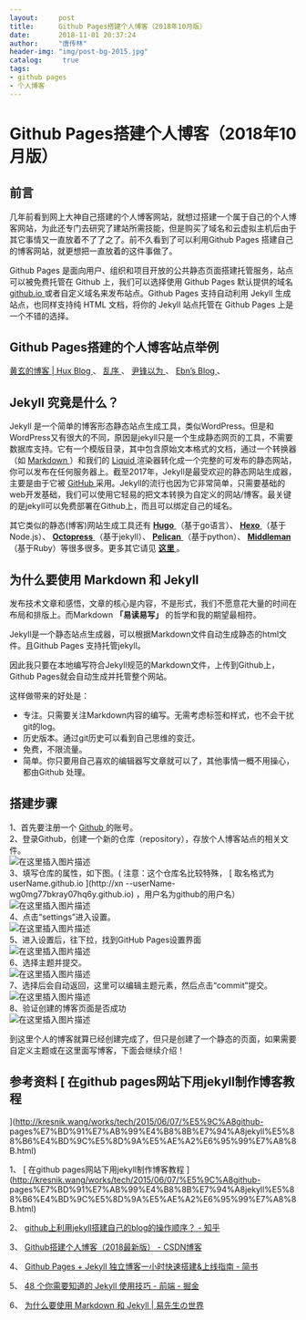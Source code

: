 ```yaml
---
layout:		post
title: 		Github Pages搭建个人博客（2018年10月版）
date: 		2018-11-01 20:37:24
author:		"唐传林"
header-img: "img/post-bg-2015.jpg"
catalog:	 true
tags:
- github pages
- 个人博客
---
```

#  Github Pages搭建个人博客（2018年10月版）

##  前言

几年前看到网上大神自己搭建的个人博客网站，就想过搭建一个属于自己的个人博客网站，为此还专门去研究了建站所需技能，但是购买了域名和云虚拟主机后由于其它事情又一直放着不了了之了。前不久看到了可以利用Github
Pages 搭建自己的博客网站，就更想把一直放着的这件事做了。

Github Pages 是面向用户、组织和项目开放的公共静态页面搭建托管服务，站点可以被免费托管在 Github 上，我们可以选择使用 Github
Pages 默认提供的域名 [ github.io ](http://github.io) 或者自定义域名来发布站点。Github Pages 支持自动利用
Jekyll 生成站点，也同样支持纯 HTML 文档，将你的 Jekyll 站点托管在 Github Pages 上是一个不错的选择。

##  Github Pages搭建的个人博客站点举例

[ 黄玄的博客 | Hux Blog ](http://huangxuan.me/) 、 [ 乱序 ](http://mida.re/) 、 [ 尹锋以为
](https://ingf.github.io/) 、 [ Ebn’s Blog ](http://ebnbin.com/) 、

##  Jekyll 究竟是什么？

Jekyll
是一个简单的博客形态静态站点生成工具，类似WordPress。但是和WordPress又有很大的不同，原因是jekyll只是一个生成静态网页的工具，不需要数据库支持。它有一个模版目录，其中包含原始文本格式的文档，通过一个转换器（如
[ Markdown ](http://daringfireball.net/projects/markdown/) ）和我们的 [ Liquid
](https://github.com/Shopify/liquid/wiki)
渲染器转化成一个完整的可发布的静态网站，你可以发布在任何服务器上。截至2017年，Jekyll是最受欢迎的静态网站生成器，主要是由于它被 [ GitHub
](https://en.wikipedia.org/wiki/GitHub)
采用。Jekyll的流行也因为它非常简单，只需要基础的web开发基础，我们可以使用它轻易的把文本转换为自定义的网站/博客。最关键的是jekyll可以免费部署在Github上，而且可以绑定自己的域名。

其它类似的静态(博客)网站生成工具还有 [ **Hugo** ](http://gohugo.io/) （基于go语言）、 [ **Hexo**
](http://gohugo.io/) （基于Node.js）、 [ **Octopress** ](http://octopress.org/)
（基于jekyll）、 [ **Pelican** ](http://getpelican.com/) （基于python）、 [
**Middleman** ](https://middlemanapp.com/) （基于Ruby）等很多很多。更多其它请见 [ **这里**
](https://en.wikipedia.org/wiki/Category:Blog_software) 。

##  为什么要使用 Markdown 和 Jekyll

发布技术文章和感悟，文章的核心是内容，不是形式，我们不愿意花大量的时间在布局和排版上。而Markdown **「易读易写」** 的哲学和我的期望最相符。

Jekyll是一个静态站点生成器，可以根据Markdown文件自动生成静态的html文件。且Github Pages 支持托管jekyll。

因此我只要在本地编写符合Jekyll规范的Markdown文件，上传到Github上，Github Pages就会自动生成并托管整个网站。

这样做带来的好处是：

  * 专注。只需要关注Markdown内容的编写。无需考虑标签和样式，也不会干扰git的log。 
  * 历史版本。通过git历史可以看到自己思维的变迁。 
  * 免费，不限流量。 
  * 简单。你只要用自己喜欢的编辑器写文章就可以了，其他事情一概不用操心，都由Github 处理。 

##  搭建步骤

1、首先要注册一个 [ Github ](https://github.com/) 的账号。  
2、登录Github，创建一个新的仓库（repository），存放个人博客站点的相关文件。  
![在这里插入图片描述](https://img-blog.csdnimg.cn/2018110120350380.png)  
3、填写仓库的属性，如下图。(  注意：这个仓库名比较特殊， [ 取名格式为userName.github.io ](http://xn
--userName-wg0mg77bkray07hq6y.github.io) ，用户名为github的用户名）  
![在这里插入图片描述](https://img-blog.csdnimg.cn/2018110120351922.png)  
4、点击“settings”进入设置。  
![在这里插入图片描述](https://img-blog.csdnimg.cn/20181101203546472.png)  
5、进入设置后，往下拉，找到GitHub Pages设置界面  
![在这里插入图片描述](https://img-blog.csdnimg.cn/20181101203559658.png)  
6、选择主题并提交。  
![在这里插入图片描述](https://img-blog.csdnimg.cn/20181101203610342.png)  
7、选择后会自动返回，这里可以编辑主题元素，然后点击“commit”提交。  
![在这里插入图片描述](https://img-blog.csdnimg.cn/2018110120363148.png)  
8、验证创建的博客页面是否成功  
![在这里插入图片描述](https://img-blog.csdnimg.cn/20181101203640350.png)

到这里个人的博客就算已经创建完成了，但只是创建了一个静态的页面，如果需要自定义主题或在这里面写博客，下面会继续介绍！

##  参考资料 [ 在github pages网站下用jekyll制作博客教程
](http://kresnik.wang/works/tech/2015/06/07/%E5%9C%A8github-
pages%E7%BD%91%E7%AB%99%E4%B8%8B%E7%94%A8jekyll%E5%88%B6%E4%BD%9C%E5%8D%9A%E5%AE%A2%E6%95%99%E7%A8%8B.html)

1、 [ 在github pages网站下用jekyll制作博客教程
](http://kresnik.wang/works/tech/2015/06/07/%E5%9C%A8github-
pages%E7%BD%91%E7%AB%99%E4%B8%8B%E7%94%A8jekyll%E5%88%B6%E4%BD%9C%E5%8D%9A%E5%AE%A2%E6%95%99%E7%A8%8B.html)

2、 [ github上利用jekyll搭建自己的blog的操作顺序？ - 知乎
](https://www.zhihu.com/question/30018945?sort=created)

3、 [ Github搭建个人博客（2018最新版） - CSDN博客
](https://blog.csdn.net/Maple_ROSI/article/details/79484691)

4、 [ Github Pages + Jekyll 独立博客一小时快速搭建&上线指南 - 简书
](https://www.jianshu.com/p/7593508666f8#jekyll-1)

5、 [ 48 个你需要知道的 Jekyll 使用技巧 - 前端 - 掘金
](https://juejin.im/entry/58eb2b9f2f301e00624d8027)

6、 [ 为什么要使用 Markdown 和 Jekyll | 易先生の世界
](https://yijingping.github.io/2015/01/05/%E4%BD%BF%E7%94%A8markdown%E5%92%8Cjekyll.html)

